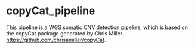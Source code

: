 # copyCat_pipeline
This pipeline is a WGS somatic CNV detection pipeline, which is based on the copyCat package generated by Chris Miller. https://github.com/chrisamiller/copyCat. 

